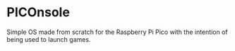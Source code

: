 # PICOnsole

Simple OS made from scratch for the Raspberry Pi Pico with the intention of being used to launch games.
